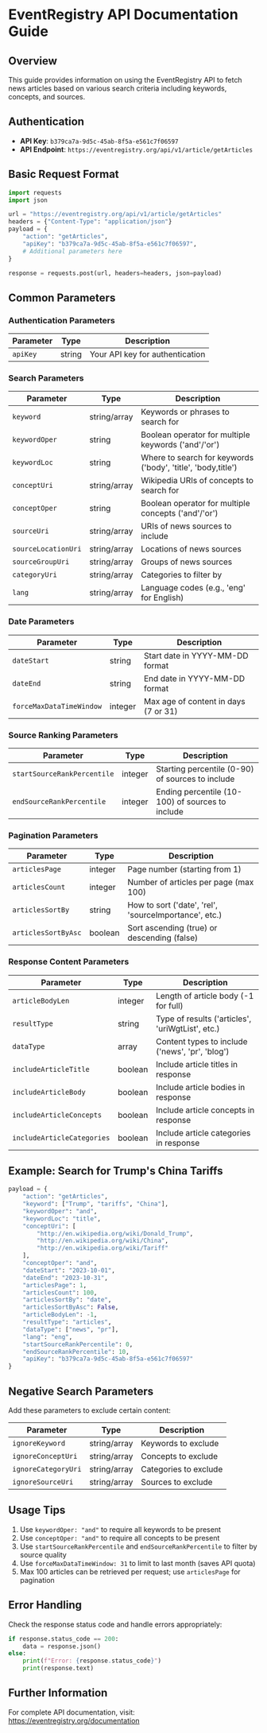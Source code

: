 # EventRegistry API Documentation Guide

## Overview
This guide provides information on using the EventRegistry API to fetch news articles based on various search criteria including keywords, concepts, and sources.

## Authentication
- **API Key**: `b379ca7a-9d5c-45ab-8f5a-e561c7f06597`
- **API Endpoint**: `https://eventregistry.org/api/v1/article/getArticles`

## Basic Request Format
```python
import requests
import json

url = "https://eventregistry.org/api/v1/article/getArticles"
headers = {"Content-Type": "application/json"}
payload = {
    "action": "getArticles",
    "apiKey": "b379ca7a-9d5c-45ab-8f5a-e561c7f06597",
    # Additional parameters here
}

response = requests.post(url, headers=headers, json=payload)
```

## Common Parameters

### Authentication Parameters
| Parameter | Type | Description |
|-----------|------|-------------|
| `apiKey` | string | Your API key for authentication |

### Search Parameters
| Parameter | Type | Description |
|-----------|------|-------------|
| `keyword` | string/array | Keywords or phrases to search for |
| `keywordOper` | string | Boolean operator for multiple keywords ('and'/'or') |
| `keywordLoc` | string | Where to search for keywords ('body', 'title', 'body,title') |
| `conceptUri` | string/array | Wikipedia URIs of concepts to search for |
| `conceptOper` | string | Boolean operator for multiple concepts ('and'/'or') |
| `sourceUri` | string/array | URIs of news sources to include |
| `sourceLocationUri` | string/array | Locations of news sources |
| `sourceGroupUri` | string/array | Groups of news sources |
| `categoryUri` | string/array | Categories to filter by |
| `lang` | string/array | Language codes (e.g., 'eng' for English) |

### Date Parameters
| Parameter | Type | Description |
|-----------|------|-------------|
| `dateStart` | string | Start date in YYYY-MM-DD format |
| `dateEnd` | string | End date in YYYY-MM-DD format |
| `forceMaxDataTimeWindow` | integer | Max age of content in days (7 or 31) |

### Source Ranking Parameters
| Parameter | Type | Description |
|-----------|------|-------------|
| `startSourceRankPercentile` | integer | Starting percentile (0-90) of sources to include |
| `endSourceRankPercentile` | integer | Ending percentile (10-100) of sources to include |

### Pagination Parameters
| Parameter | Type | Description |
|-----------|------|-------------|
| `articlesPage` | integer | Page number (starting from 1) |
| `articlesCount` | integer | Number of articles per page (max 100) |
| `articlesSortBy` | string | How to sort ('date', 'rel', 'sourceImportance', etc.) |
| `articlesSortByAsc` | boolean | Sort ascending (true) or descending (false) |

### Response Content Parameters
| Parameter | Type | Description |
|-----------|------|-------------|
| `articleBodyLen` | integer | Length of article body (-1 for full) |
| `resultType` | string | Type of results ('articles', 'uriWgtList', etc.) |
| `dataType` | array | Content types to include ('news', 'pr', 'blog') |
| `includeArticleTitle` | boolean | Include article titles in response |
| `includeArticleBody` | boolean | Include article bodies in response |
| `includeArticleConcepts` | boolean | Include article concepts in response |
| `includeArticleCategories` | boolean | Include article categories in response |

## Example: Search for Trump's China Tariffs
```python
payload = {
    "action": "getArticles",
    "keyword": ["Trump", "tariffs", "China"],
    "keywordOper": "and",
    "keywordLoc": "title",
    "conceptUri": [
        "http://en.wikipedia.org/wiki/Donald_Trump",
        "http://en.wikipedia.org/wiki/China",
        "http://en.wikipedia.org/wiki/Tariff"
    ],
    "conceptOper": "and",
    "dateStart": "2023-10-01",
    "dateEnd": "2023-10-31",
    "articlesPage": 1,
    "articlesCount": 100,
    "articlesSortBy": "date",
    "articlesSortByAsc": False,
    "articleBodyLen": -1,
    "resultType": "articles",
    "dataType": ["news", "pr"],
    "lang": "eng",
    "startSourceRankPercentile": 0,
    "endSourceRankPercentile": 10,
    "apiKey": "b379ca7a-9d5c-45ab-8f5a-e561c7f06597"
}
```

## Negative Search Parameters
Add these parameters to exclude certain content:

| Parameter | Type | Description |
|-----------|------|-------------|
| `ignoreKeyword` | string/array | Keywords to exclude |
| `ignoreConceptUri` | string/array | Concepts to exclude |
| `ignoreCategoryUri` | string/array | Categories to exclude |
| `ignoreSourceUri` | string/array | Sources to exclude |

## Usage Tips
1. Use `keywordOper: "and"` to require all keywords to be present
2. Use `conceptOper: "and"` to require all concepts to be present
3. Use `startSourceRankPercentile` and `endSourceRankPercentile` to filter by source quality
4. Use `forceMaxDataTimeWindow: 31` to limit to last month (saves API quota)
5. Max 100 articles can be retrieved per request; use `articlesPage` for pagination

## Error Handling
Check the response status code and handle errors appropriately:
```python
if response.status_code == 200:
    data = response.json()
else:
    print(f"Error: {response.status_code}")
    print(response.text)
```

## Further Information
For complete API documentation, visit: https://eventregistry.org/documentation 